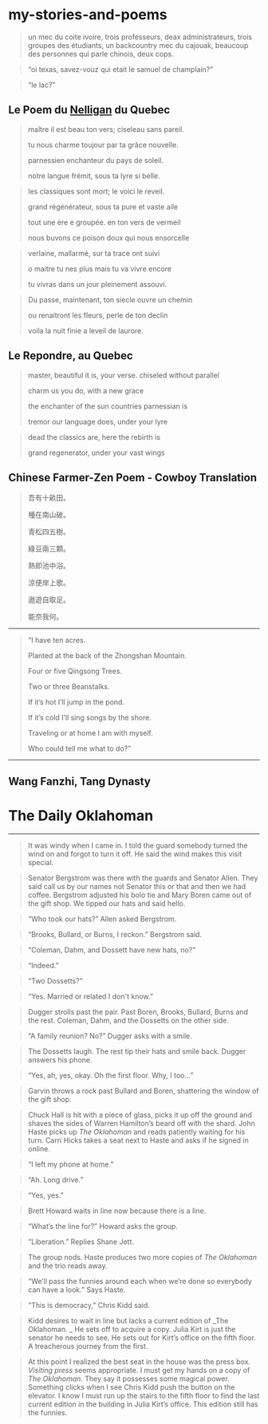 


# my-stories-and-poems
> un mec du coite ivoire, trois professeurs, deax administrateurs, trois groupes des étudiants, un backcountry mec du cajouak, beaucoup des personnes qui parle chinois, deux cops.

> “oi texas, savez-vouz qui etait le samuel de champlain?” 

> “le lac?” 
## Le Poem du [Nelligan]([url](https://en.wikipedia.org/wiki/%C3%89mile_Nelligan)) du Quebec
> maître il est beau ton vers; ciseleau sans pareil.
> 
> tu nous charme toujour par ta grâce nouvelle.
> 
> parnessien enchanteur du pays de soleil.
> 
> notre langue frémit, sous ta lyre si belle.
> 

> les classiques sont mort; le voici le reveil.
> 
> grand régénérateur, sous ta pure et vaste aile
> 
> tout une ère e groupée. en ton vers de vermeil
> 
> nous buvons ce poison doux qui nous ensorcelle
> 

> verlaine, mallarmé, sur ta trace ont suivi
> 
> o maitre tu nes plus mais tu va vivre encore
> 
> tu vivras dans un jour pleinement assouvi.
> 

> Du passe, maintenant, ton siecle ouvre un chemin
> 
> ou renaitront les fleurs, perle de ton declin
> 
> voila la nuit finie a leveil de laurore.
> 


## Le Repondre, au Quebec
> master, beautiful it is, your verse. chiseled without parallel
>  
> charm us you do, with a new grace
> 
> the enchanter of the sun countries parnessian is
>
> tremor our language does, under your lyre

> dead the classics are, here the rebirth is
>
> grand regenerator, under your vast wings
>
> 

## Chinese Farmer-Zen Poem - Cowboy Translation


> 吾有十畝田。
> 
> 種在南山破。
> 
> 青松四五樹。
> 
> 綠豆兩三顆。
> 
> 熱即池中浴。
> 
> 涼便岸上歌。
> 
> 遨遊自取足。
> 
> 能奈我何。

----
> “I have ten acres.
> 
> Planted at the back of the Zhongshan Mountain.
> 
> Four or five Qingsong Trees.
> 
> Two or three Beanstalks.
> 
> If it’s hot I’ll jump in the pond.
> 
> If it’s cold I’ll sing songs by the shore.
> 
> Traveling or at home I am with myself.
> 
> Who could tell me what to do?”
----
Wang Fanzhi, Tang Dynasty
----
# The Daily Oklahoman
----

 > It was windy when I came in. I told the guard somebody turned the wind on and forgot to turn it off. He said the wind makes this visit special. 

> Senator Bergstrom was there with the guards and Senator Allen. They said call us by our names not Senator this or that and then we had coffee. Bergstrom adjusted his bolo tie and Mary Boren came out of the gift shop. We tipped our hats and said hello. 

> “Who took our hats?” Allen asked Bergstrom. 

> “Brooks, Bullard, or Burns, I reckon.” Bergstrom said. 

 > “Coleman, Dahm, and Dossett have new hats, no?” 

> “Indeed.” 

> “Two Dossetts?”

> “Yes. Married or related I don't know.”

> Dugger strolls past the pair. Past Boren, Brooks, Bullard, Burns and the rest. Coleman, Dahm, and the Dossetts on the other side. 

> “A family reunion? No?” Dugger asks with a smile. 

> The Dossetts laugh. The rest tip their hats and smile back. Dugger answers his phone.

> “Yes, ah, yes, okay. Oh the first floor. Why, I too...”

> Garvin throws a rock past Bullard and Boren, shattering the window of the gift shop.   

> Chuck Hall is hit with a piece of glass, picks it up off the ground and shaves the sides of Warren Hamilton’s beard off with the shard. John Haste picks up _The Oklahoman_ and reads patiently waiting for his turn. Carri Hicks takes a seat next to Haste and asks if he signed in online. 

> “I left my phone at home.”

> “Ah. Long drive.”

> “Yes, yes.”

> Brett Howard waits in line now because there is a line.

> “What’s the line for?” Howard asks the group.

> “Liberation.” Replies Shane Jett.

> The group nods. Haste produces two more copies of _The Oklahoman_ and the trio reads away. 

> “We’ll pass the funnies around each when we’re done so everybody can have a look.” Says Haste. 

> “This is democracy,” Chris Kidd said. 

> Kidd desires to wait in line but lacks a current edition of _The Oklahoman. _ He sets off to acquire a copy. Julia Kirt is just the senator he needs to see. He sets out for Kirt’s office on the fifth floor. A treacherous journey from the first. 

> At this point I realized the best seat in the house was the press box. _Visiting press_ seems appropriate. I must get my hands on a copy of _The Oklahoman_. They say it possesses some magical power. Something clicks when I see Chris Kidd push the button on the elevator. I know I must run up the stairs to the fifth floor to find the last current edition in the building in Julia Kirt’s office. This edition still has the funnies. 
